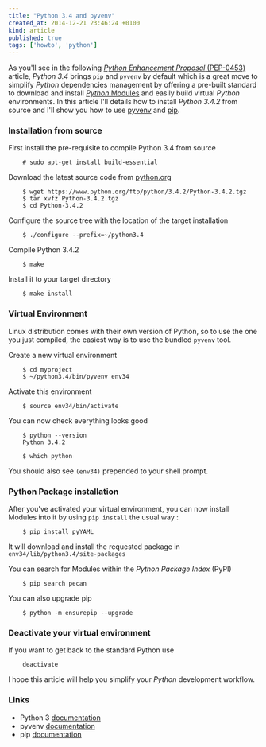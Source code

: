 ```yaml
---
title: "Python 3.4 and pyvenv"
created_at: 2014-12-21 23:46:24 +0100
kind: article
published: true
tags: ['howto', 'python']
---
```


As you'll see in the following [*Python Enhancement Proposal* (PEP-0453)](https://www.python.org/dev/peps/pep-0453/) article, *Python 3.4* brings `pip` and `pyvenv` by default which is a great move to simplify *Python* dependencies management by offering a pre-built standard to download and install [*Python* Modules](https://pypi.python.org/pypi) and easily build virtual *Python* environments. In this article I'll details how to install *Python 3.4.2* from source and I'll show you how to use [pyvenv](https://docs.python.org/3/library/venv.html) and [pip](https://pip.pypa.io/en/latest/).

<!-- more -->

### Installation from source

First install the pre-requisite to compile Python 3.4 from source

		# sudo apt-get install build-essential

Download the latest source code from [python.org](http://python.org)

		$ wget https://www.python.org/ftp/python/3.4.2/Python-3.4.2.tgz
		$ tar xvfz Python-3.4.2.tgz
		$ cd Python-3.4.2

Configure the source tree with the location of the target installation

		$ ./configure --prefix=~/python3.4

Compile Python 3.4.2

		$ make

Install it to your target directory

		$ make install

### Virtual Environment

Linux distribution comes with their own version of Python, so to use the one you just compiled, the easiest way is to use the bundled `pyvenv` tool.  

Create a new virtual environment

		$ cd myproject
		$ ~/python3.4/bin/pyvenv env34

Activate this environment

		$ source env34/bin/activate

You can now check everything looks good

		$ python --version
		Python 3.4.2

		$ which python

You should also see `(env34)` prepended to your shell prompt.

### Python Package installation

After you've activated your virtual environment, you can now install Modules into it by using `pip install` the usual way :

		$ pip install pyYAML

It will download and install the requested package in `env34/lib/python3.4/site-packages`

You can search for Modules within the *Python Package Index* (PyPI)

		$ pip search pecan

You can also upgrade pip

		$ python -m ensurepip --upgrade

### Deactivate your virtual environment

If you want to get back to the standard Python use

		deactivate

I hope this article will help you simplify your *Python* development workflow.

### Links

* Python 3 [documentation](https://docs.python.org/3/)
* pyvenv [documentation](https://docs.python.org/3/library/venv.html)
* pip [documentation](https://pip.pypa.io/en/latest/)